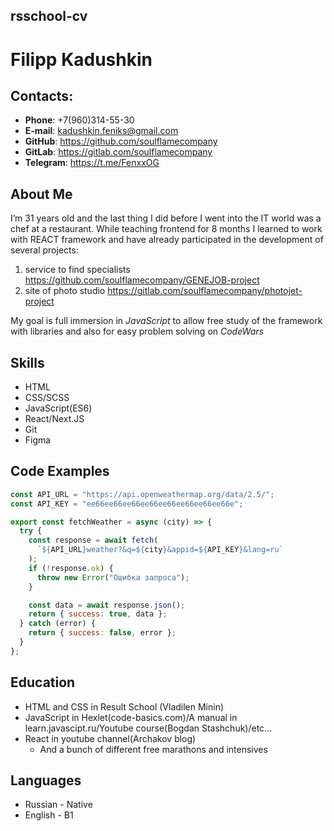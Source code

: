 ## rsschool-cv

# Filipp Kadushkin

## Contacts:

- **Phone**: +7(960)314-55-30
- **E-mail**: kadushkin.feniks@gmail.com
- **GitHub**: https://github.com/soulflamecompany
- **GitLab**: https://gitlab.com/soulflamecompany
- **Telegram**: https://t.me/FenxxOG

## About Me

I’m 31 years old and the last thing I did before I went into the IT world was a chef at a restaurant.
While teaching frontend for 8 months I learned to work with REACT framework and have already participated in the development of several projects:

1. service to find specialists https://github.com/soulflamecompany/GENEJOB-project
2. site of photo studio https://gitlab.com/soulflamecompany/photojet-project

My goal is full immersion in _JavaScript_ to allow free study of the framework with libraries and also for easy problem solving on _CodeWars_

## Skills

- HTML
- CSS/SCSS
- JavaScript(ES6)
- React/Next.JS
- Git
- Figma

## Code Examples

```javascript
const API_URL = "https://api.openweathermap.org/data/2.5/";
const API_KEY = "ee66ee66ee66ee66ee66ee66ee66ee66e";

export const fetchWeather = async (city) => {
  try {
    const response = await fetch(
      `${API_URL}weather?&q=${city}&appid=${API_KEY}&lang=ru`
    );
    if (!response.ok) {
      throw new Error("Ошибка запроса");
    }

    const data = await response.json();
    return { success: true, data };
  } catch (error) {
    return { success: false, error };
  }
};
```

## Education

- HTML and CSS in Result School (Vladilen Minin)
- JavaScript in Hexlet(code-basics.com)/A manual in learn.javascipt.ru/Youtube course(Bogdan Stashchuk)/etc...
- React in youtube channel(Archakov blog)
  - And a bunch of different free marathons and intensives

## Languages

- Russian - Native
- English - B1
